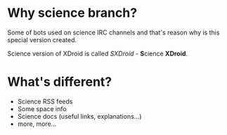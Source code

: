 # Why science branch?

Some of bots used on science IRC channels and that's reason why is this special version created.

Science version of XDroid is called *SXDroid* - **S**cience **XDroid**.

# What's different?

* Science RSS feeds
* Some space info
* Science docs (useful links, explanations...)
* more, more...
